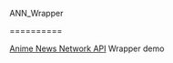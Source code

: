 ANN_Wrapper

==========

[Anime News Network API](http://www.animenewsnetwork.com/encyclopedia/api.php) Wrapper demo


